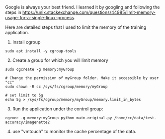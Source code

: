 Google is always your best friend. I learned it by googling and following the steps 
in https://unix.stackexchange.com/questions/44985/limit-memory-usage-for-a-single-linux-process.

Here are detailed steps that I used to limit the memory of the training application.

1. Install cgroup

```
sudo apt install -y cgroup-tools
```


2. Create a group for which you will limit memory

```
sudo cgcreate -g memory:myGroup

# Change the permission of myGroup folder. Make it accessible by user "cc"
sudo chown -R cc /sys/fs/cgroup/memory/myGroup

# set limit to 5g
echo 5g > /sys/fs/cgroup/memory/myGroup/memory.limit_in_bytes
```

3. Run the application under the control group:

```
cgexec -g memory:myGroup python main-original.py /home/cc/data/test-accuracy/imagenette2
```

4. use "vmtouch" to monitor the cache percentage of the data.

